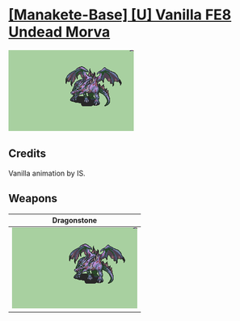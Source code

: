 # [\[Manakete-Base\] \[U\] Vanilla FE8 Undead Morva](./)

<img src="./8.%20Dragonstone/Dragonstone_000.png" alt="[Manakete-Base] [U] Vanilla FE8 Undead Morva standing" />

## Credits

Vanilla animation by IS.

## Weapons


|Dragonstone |
|  :---: |
| <img alt="Dragonstone animation" src="./8.%20Dragonstone/Dragonstone.gif" /> |
